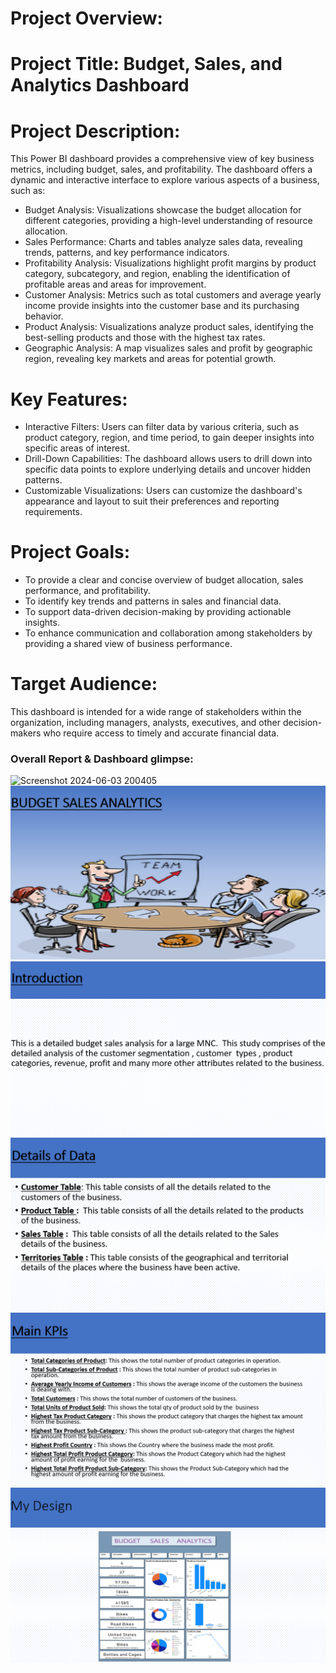 
# Project Overview:

# Project Title: Budget, Sales, and Analytics Dashboard
# Project Description:
This Power BI dashboard provides a comprehensive view of key business metrics, including budget, sales, and profitability. The dashboard offers a dynamic and interactive interface to explore various aspects of a business, such as:
 * Budget Analysis: Visualizations showcase the budget allocation for different categories, providing a high-level understanding of resource allocation.
 * Sales Performance: Charts and tables analyze sales data, revealing trends, patterns, and key performance indicators.
 * Profitability Analysis: Visualizations highlight profit margins by product category, subcategory, and region, enabling the identification of profitable areas and areas for improvement.
 * Customer Analysis: Metrics such as total customers and average yearly income provide insights into the customer base and its purchasing behavior.
 * Product Analysis: Visualizations analyze product sales, identifying the best-selling products and those with the highest tax rates.
 * Geographic Analysis: A map visualizes sales and profit by geographic region, revealing key markets and areas for potential growth.
# Key Features:
 * Interactive Filters: Users can filter data by various criteria, such as product category, region, and time period, to gain deeper insights into specific areas of interest.
 * Drill-Down Capabilities: The dashboard allows users to drill down into specific data points to explore underlying details and uncover hidden patterns.
 * Customizable Visualizations: Users can customize the dashboard's appearance and layout to suit their preferences and reporting requirements.
# Project Goals:
 * To provide a clear and concise overview of budget allocation, sales performance, and profitability.
 * To identify key trends and patterns in sales and financial data.
 * To support data-driven decision-making by providing actionable insights.
 * To enhance communication and collaboration among stakeholders by providing a shared view of business performance.
# Target Audience:
This dashboard is intended for a wide range of stakeholders within the organization, including managers, analysts, executives, and other decision-makers who require access to timely and accurate financial data.

### Overall Report & Dashboard glimpse:
![Screenshot 2024-06-03 200405](https://github.com/Ashinsarkarlahiri/Budget-sales-analytics-project/assets/153322941/d59355e7-edda-4c16-b80e-33c54b3b8a81)
![Screenshot 2024-06-03 200405](https://github.com/Ashinsarkarlahiri/Budget-sales-analytics-project/blob/main/Screenshot%202024-12-24%20184206.png)
![Screenshot 2024-06-03 200405](https://github.com/Ashinsarkarlahiri/Budget-sales-analytics-project/blob/main/Screenshot%202024-12-24%20184218.png)
![Screenshot 2024-06-03 200405](https://github.com/Ashinsarkarlahiri/Budget-sales-analytics-project/blob/main/Screenshot%202024-12-24%20184232.png)
![Screenshot 2024-06-03 200405](https://github.com/Ashinsarkarlahiri/Budget-sales-analytics-project/blob/main/Screenshot%202024-12-24%20184248.png)
![Screenshot 2024-06-03 200405](https://github.com/Ashinsarkarlahiri/Budget-sales-analytics-project/blob/main/Screenshot%202024-12-24%20184303.png)
